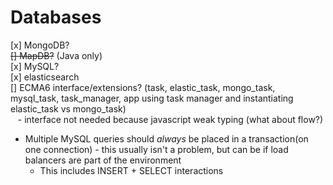 # Databases

[x] MongoDB?  
~~[] MapDB?~~ (Java only)  
[x] MySQL?  
[x] elasticsearch  
[] ECMA6 interface/extensions? (task, elastic_task, mongo_task, mysql_task, task_manager, app using task manager and instantiating elastic_task vs mongo_task)  
&nbsp;&nbsp; - interface not needed because javascript weak typing (what about flow?)  


- Multiple MySQL queries should *always* be placed in a transaction(on one connection) - this usually isn't a problem, but can be if load balancers are part of the environment
  - This includes INSERT + SELECT interactions
